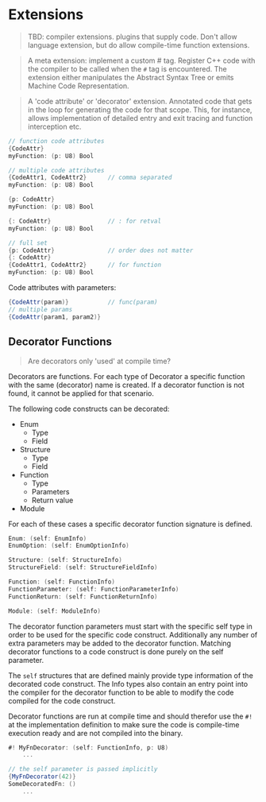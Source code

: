 # Extensions

> TBD: compiler extensions. plugins that supply code. Don't allow language extension, but do allow compile-time function extensions.

> A meta extension: implement a custom # tag. Register C++ code with the compiler to be called when the `#` tag is encountered. The extension either manipulates the Abstract Syntax Tree or emits Machine Code Representation.

> A 'code attribute' or 'decorator' extension. Annotated code that gets in the loop for generating the code for that scope. This, for instance, allows implementation of detailed entry and exit tracing and function interception etc.

```C#
// function code attributes
{CodeAttr}
myFunction: (p: U8) Bool

// multiple code attributes
{CodeAttr1, CodeAttr2}      // comma separated
myFunction: (p: U8) Bool

{p: CodeAttr}
myFunction: (p: U8) Bool

{: CodeAttr}                // : for retval
myFunction: (p: U8) Bool

// full set
{p: CodeAttr}               // order does not matter
{: CodeAttr}
{CodeAttr1, CodeAttr2}      // for function
myFunction: (p: U8) Bool
```

Code attributes with parameters:

```C#
{CodeAttr(param)}           // func(param)
// multiple params
{CodeAttr(param1, param2)}
```

## Decorator Functions

> Are decorators only 'used' at compile time?

Decorators are functions. For each type of Decorator a specific function with the same (decorator) name is created. If a decorator function is not found, it cannot be applied for that scenario.

The following code constructs can be decorated:

- Enum
  - Type
  - Field
- Structure
  - Type
  - Field
- Function
  - Type
  - Parameters
  - Return value
- Module

For each of these cases a specific decorator function signature is defined.

```C#
Enum: (self: EnumInfo)
EnumOption: (self: EnumOptionInfo)

Structure: (self: StructureInfo)
StructureField: (self: StructureFieldInfo)

Function: (self: FunctionInfo)
FunctionParameter: (self: FunctionParameterInfo)
FunctionReturn: (self: FunctionReturnInfo)

Module: (self: ModuleInfo)
```

The decorator function parameters must start with the specific self type in order to be used for the specific code construct. Additionally any number of extra parameters may be added to the decorator function. Matching decorator functions to a code construct is done purely on the self parameter.

The `self` structures that are defined mainly provide type information of the decorated code construct. The Info types also contain an entry point into the compiler for the decorator function to be able to modify the code compiled for the code construct.

Decorator functions are run at compile time and should therefor use the `#!` at the implementation definition to make sure the code is compile-time execution ready and are not compiled into the binary.

```C#
#! MyFnDecorator: (self: FunctionInfo, p: U8)
    ...

// the self parameter is passed implicitly
{MyFnDecorator(42)}
SomeDecoratedFn: ()
    ...
```
